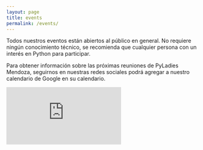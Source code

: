 ```yaml
---
layout: page
title: events
permalink: /events/
---
```


<p>Todos nuestros eventos están abiertos al público en general. No requiere ningún conocimiento técnico, se recomienda que cualquier persona con un interés en Python para participar.</p>
<p class="text-justify">Para obtener información sobre las próximas reuniones de PyLadies Mendoza, seguirnos en nuestras redes sociales podrá agregar a nuestro calendario de Google en su calendario.</p>
    
<div id="events" class="row">
        <div >
            <iframe class="embed-responsive-item" src="https://calendar.google.com/calendar/embed?showTitle=0&amp;showPrint=0&amp;showCalendars=0&amp;height=350&amp;wkst=1&amp;bgcolor=%23FFFFFF&amp;src=vtnpeo5tlcuv0l4jdgq4bpfbn8%40group.calendar.google.com&amp;color=%23B1365F&amp;ctz=America%2FSao_Paulo" style="border-width:0" frameborder="0" scrolling="no"></iframe>
        </div>        
    </div>
</div>
